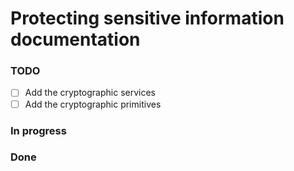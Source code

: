 # Protecting sensitive information documentation
### TODO 
- [ ] Add the cryptographic services  
- [ ] Add the cryptographic primitives  

### In progress  

### Done  